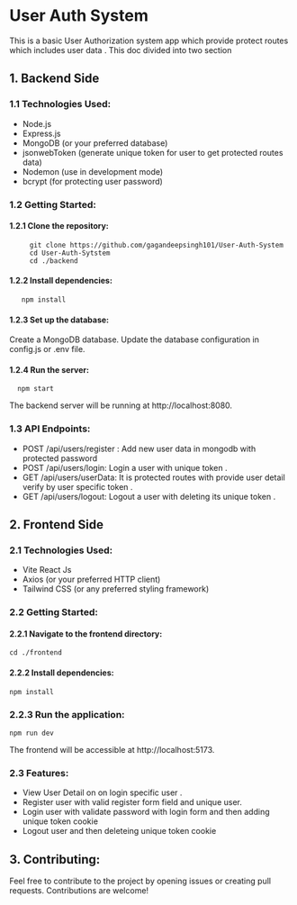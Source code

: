 # User Auth System

This is a basic User Authorization system app which provide protect routes which includes user data . This doc divided into two section

## 1. Backend Side

### 1.1 Technologies Used:
  - Node.js
  - Express.js
  - MongoDB (or your preferred database)
  - jsonwebToken (generate unique token for user to get protected routes data)
  - Nodemon (use in development mode)
  - bcrypt (for protecting user password)
  
### 1.2 Getting Started:
#### 1.2.1 Clone the repository:
 ```
      git clone https://github.com/gagandeepsingh101/User-Auth-System
      cd User-Auth-Sytstem
      cd ./backend
``` 
#### 1.2.2 Install dependencies:
```
   npm install
```   

#### 1.2.3 Set up the database:

Create a MongoDB database.
Update the database configuration in config.js or .env file.

#### 1.2.4 Run the server:
```
  npm start
```
The backend server will be running at http://localhost:8080.

### 1.3 API Endpoints:
- POST /api/users/register : Add new user data in mongodb with protected password
- POST /api/users/login: Login a user with unique token .
- GET /api/users/userData: It is protected routes with provide user detail verify by user specific token .
- GET /api/users/logout: Logout a user with deleting its unique token .


## 2. Frontend Side

### 2.1 Technologies Used:
- Vite React Js
- Axios (or your preferred HTTP client)
- Tailwind CSS (or any preferred styling framework)

### 2.2 Getting Started:

#### 2.2.1 Navigate to the frontend directory:
```
cd ./frontend
```
#### 2.2.2 Install dependencies:
```
npm install
```

### 2.2.3 Run the application:
```
npm run dev
```
The frontend will be accessible at http://localhost:5173.

### 2.3 Features:
- View User Detail on on login specific user .
- Register user with valid register form field and unique user.
- Login user with validate password with login form and then adding unique token cookie
- Logout user and then deleteing unique token cookie
## 3. Contributing:
Feel free to contribute to the project by opening issues or creating pull requests. Contributions are welcome!

